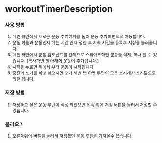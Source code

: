 # workoutTimerDescription

### 사용 방법 

1. 메인 화면에서 새로운 운동 추가하기를 눌러 운동 추가화면으로 이동합니다. 
2. 운동 이름과 운동인지 쉬는 시간 인지 정한 후 지속 시간을 등록후 저장을 눌러줍니다. 
3. 메인 화면에서 운동 컴포넌트를 왼쪽으로 스와이프하면 운동을 삭제, 복사 할 수 있습니다. (복사하면 맨 아래에 운동이 추가됩니다.)
4. 시작을 누르면 위에서 부터 운동이 시작됩니다
5. 중간에 포기를 하고 싶으시면 포기 세번 탭 하면 루틴의 모든 초시계가 초기값으로 리턴 됩니다. 


### 저장 방법 
1. 저장하고 싶은 운동 루틴이 작성 되었으면 왼쪽 위에 저장 버튼을 눌러서 저장할 수 있습니다. 


### 불러오기
1. 오른쪽위의 버튼을 눌러서 저장했던 운동 루틴을 가져올수 있습니다. 
